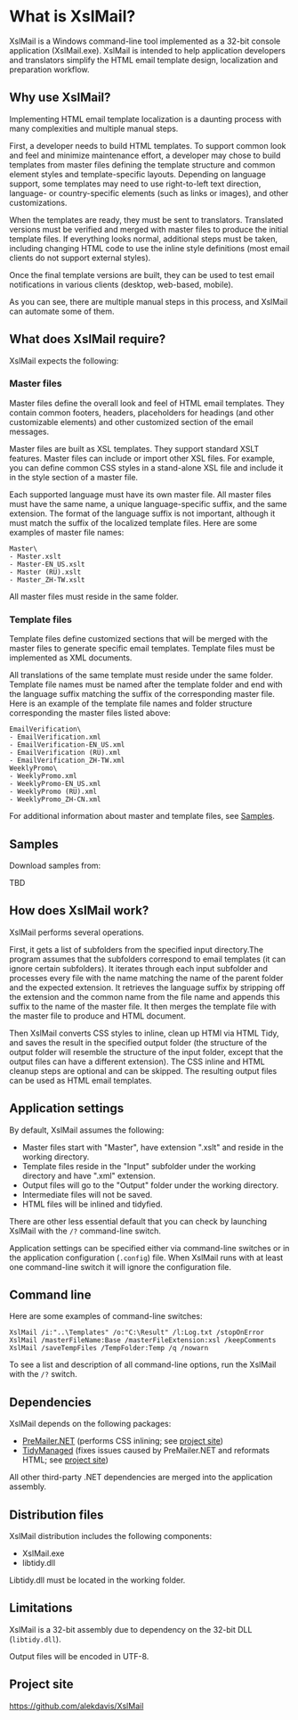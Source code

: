 # What is XslMail?
XslMail is a Windows command-line tool implemented as a 32-bit console application (XslMail.exe). XslMail is intended to help application developers and translators simplify the HTML email template design, localization and preparation workflow.

## Why use XslMail? 

Implementing HTML email template localization is a daunting process with many complexities and multiple manual steps. 

First, a developer needs to build HTML templates. To support common look and feel and minimize maintenance effort, a developer may chose to build templates from master files defining the template structure and common element styles and template-specific layouts. Depending on language support, some templates may need to use right-to-left text direction, language- or country-specific elements (such as links or images), and other customizations.

When the templates are ready, they must be sent to translators. Translated versions must be verified and merged with master files to produce the initial template files. If everything looks normal, additional steps must be taken, including changing HTML code to use the inline style definitions (most email clients do not support external styles).

Once the final template versions are built, they can be used to test email notifications in various clients (desktop, web-based, mobile).

As you can see, there are multiple manual steps in this process, and XslMail can automate some of them.

## What does XslMail require?

XslMail expects the following:

### Master files

Master files define the overall look and feel of HTML email templates. They contain common footers, headers, placeholders for headings (and other customizable elements) and other customized section of the email messages.

Master files are built as XSL templates. They support standard XSLT features. Master files can include or import other XSL files. For example, you can define common CSS styles in a stand-alone XSL file and include it in the style section of a master file.

Each supported language must have its own master file. All master files must have the same name, a unique language-specific suffix, and the same extension. The format of the language suffix is not important, although it must match the suffix of the localized template files. Here are some examples of master file names:
```
Master\
- Master.xslt
- Master-EN_US.xslt
- Master (RU).xslt
- Master_ZH-TW.xslt
```
All master files must reside in the same folder. 

### Template files

Template files define customized sections that will be merged with the master files to generate specific email templates. Template files must be implemented as XML documents.

All translations of the same template must reside under the same folder. Template file names must be named after the template folder and end with the language suffix matching the suffix of the corresponding master file. Here is an example of the template file names and folder structure corresponding the master files listed above:
```
EmailVerification\
- EmailVerification.xml
- EmailVerification-EN_US.xml
- EmailVerification (RU).xml
- EmailVerification_ZH-TW.xml
WeeklyPromo\
- WeeklyPromo.xml
- WeeklyPromo-EN_US.xml
- WeeklyPromo (RU).xml
- WeeklyPromo_ZH-CN.xml
```
For additional information about master and template files, see [Samples](#samples).

## Samples

Download samples from:

TBD

## How does XslMail work?

XslMail performs several operations. 

First, it gets a list of subfolders from the specified input directory.The program assumes that the subfolders correspond to email templates (it can ignore certain subfolders). It iterates through each input subfolder and processes every file with the name matching the name of the parent folder and the expected extension. It retrieves the language suffix by stripping off the extension and the common name from the file name and appends this suffix to the name of the master file. It then merges the template file with the master file to produce and HTML document.

Then XslMail converts CSS styles to inline, clean up HTMl via HTML Tidy, and saves the result in the specified output folder (the structure of the output folder will resemble the structure of the input folder, except that the output files can have a different extension). The CSS inline and HTML cleanup steps are optional and can be skipped. The resulting output files can be used as HTML email templates.

## Application settings

By default, XslMail assumes the following:


- Master files start with "Master", have extension ".xslt" and reside in the working directory.
- Template files reside in the "Input" subfolder under the working directory and have ".xml" extension.
- Output files will  go to the "Output" folder under the working directory.
- Intermediate files will not be saved.
- HTML files will be inlined and tidyfied.

There are other less essential default that you can check by launching XslMail with the ```/?``` command-line switch.

Application settings can be specified either via command-line switches or in the application configuration (```.config```) file. When XslMail runs with at least one command-line switch it will ignore the configuration file.

## Command line

Here are some examples of command-line switches:

  ```XslMail /i:"..\Templates" /o:"C:\Result" /l:Log.txt /stopOnError```
  ```XslMail /masterFileName:Base /masterFileExtension:xsl /keepComments```
  ```XslMail /saveTempFiles /TempFolder:Temp /q /nowarn```

To see a list and description of all command-line options, run the XslMail with the ```/?``` switch.

## Dependencies

XslMail depends on the following packages:

- [PreMailer.NET](https://www.nuget.org/packages/PreMailer.Net) (performs CSS inlining; see [project site](https://github.com/milkshakesoftware/PreMailer.Net))
- [TidyManaged](https://www.nuget.org/packages/TidyManaged/) (fixes issues caused by PreMailer.NET and reformats HTML; see [project site](https://github.com/markbeaton/TidyManaged))

All other third-party .NET dependencies are merged into the application assembly.

## Distribution files

XslMail distribution includes the following components:

- XslMail.exe
- libtidy.dll

Libtidy.dll must be located in the working folder.

## Limitations

XslMail is a 32-bit assembly due to dependency on the 32-bit DLL (```libtidy.dll```).

Output files will be encoded in UTF-8.

## Project site

https://github.com/alekdavis/XslMail
